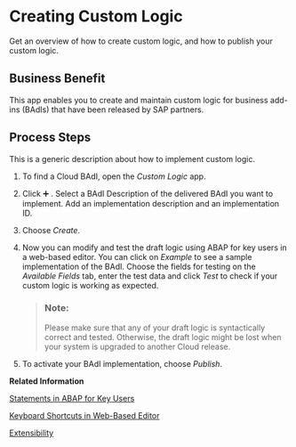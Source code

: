 <!-- loioff3abbac89064f4686774be6292831c4 -->

<link rel="stylesheet" type="text/css" href="../css/sap-icons.css"/>

# Creating Custom Logic

Get an overview of how to create custom logic, and how to publish your custom logic.



<a name="loioff3abbac89064f4686774be6292831c4__section_trl_v23_yz"/>

## Business Benefit

This app enables you to create and maintain custom logic for business add-ins \(BAdIs\) that have been released by SAP partners.



<a name="loioff3abbac89064f4686774be6292831c4__section_url_v23_yz"/>

## Process Steps



This is a generic description about how to implement custom logic.

1.  To find a Cloud BAdI, open the *Custom Logic* app.
2.  Click :heavy_plus_sign: . Select a BAdI Description of the delivered BAdI you want to implement. Add an implementation description and an implementation ID.
3.  Choose *Create*.
4.  Now you can modify and test the draft logic using ABAP for key users in a web-based editor. You can click on *Example* to see a sample implementation of the BAdI. Choose the fields for testing on the *Available Fields* tab, enter the test data and click *Test* to check if your custom logic is working as expected.

    > ### Note:  
    > Please make sure that any of your draft logic is syntactically correct and tested. Otherwise, the draft logic might be lost when your system is upgraded to another Cloud release.

5.  To activate your BAdI implementation, choose *Publish*.

**Related Information**  


[Statements in ABAP for Key Users](statements-in-abap-for-key-users-2004071.md "This topic provides you with an overview of ABAP keywords and ABAP system fields that are available with the ABAP version for key users.")

[Keyboard Shortcuts in Web-Based Editor](keyboard-shortcuts-in-web-based-editor-2a7a64d.md "You can use keyboard shortcuts while working in the web-based editor.")

[Extensibility](extensibility-40190d2.md "")


